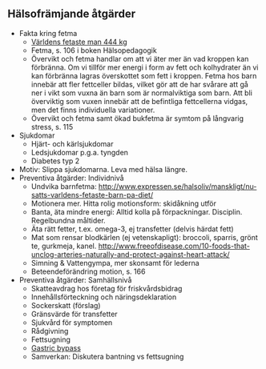 ## Hälsofrämjande åtgärder
* Fakta kring fetma
  * [Världens fetaste man 444 kg](http://nyheter24.se/nyheter/udda/823120-varldens-fetaste-man-dog-pa-juldagen-vagde-over-400-kilo)
  * Fetma, s. 106 i boken Hälsopedagogik
  * Övervikt och fetma handlar om att vi äter mer än vad kroppen kan förbränna. Om vi tillför mer energi i form av fett och kolhydrater än vi kan förbränna lagras överskottet som fett i kroppen. Fetma hos barn innebär att fler fettceller bildas, vilket gör att de har svårare att gå ner i vikt som vuxna än barn som är normalviktiga som barn. Att bli överviktig som vuxen innebär att de befintliga fettcellerna vidgas, men det finns individuella variationer. 
  * Övervikt och fetma samt ökad bukfetma är symtom på långvarig stress, s. 115
* Sjukdomar
  * Hjärt- och kärlsjukdomar
  * Ledsjukdomar p.g.a. tyngden
  * Diabetes typ 2
* Motiv: Slippa sjukdomarna. Leva med hälsa längre.
* Preventiva åtgärder: Individnivå
  * Undvika barnfetma: http://www.expressen.se/halsoliv/manskligt/nu-satts-varldens-fetaste-barn-pa-diet/
  * Motionera mer. Hitta rolig motionsform: skidåkning utför
  * Banta, äta mindre energi: Alltid kolla på förpackningar. Disciplin. Regelbundna måltider.
  * Äta rätt fetter, t.ex. omega-3, ej transfetter (delvis härdat fett)
  * Mat som rensar blodkärlen (ej vetenskapligt): broccoli, sparris, grönt te, gurkmeja, kanel. http://www.freeofdisease.com/10-foods-that-unclog-arteries-naturally-and-protect-against-heart-attack/
  * Simning & Vattengympa, mer skonsamt för lederna
  * Beteendeförändring motion, s. 166
* Preventiva åtgärder: Samhällsnivå
  * Skatteavdrag hos företag för friskvårdsbidrag
  * Innehållsförteckning och näringsdeklaration
  * Sockerskatt (förslag)
  * Gränsvärde för transfetter
  * Sjukvård för symptomen
  * Rådgivning 
  * Fettsugning
  * [Gastric bypass](http://www.1177.se/Vastra-Gotaland/Fakta-och-rad/Mer-om/Fetma-kan-behandlas-med-magsacksoperation/)
  * Samverkan: Diskutera bantning vs fettsugning
